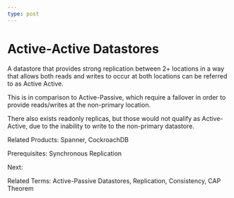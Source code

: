 ```yaml
---
type: post
---
```

# Active-Active Datastores

A datastore that provides strong replication between 2+ locations in a way that allows
both reads and writes to occur at both locations can be referred to as Active Active.

This is in comparison to Active-Passive, which require a failover in order
to provide reads/writes at the non-primary location.

There also exists readonly replicas, but those would not qualify as Active-Active, due
to the inability to write to the non-primary datastore.

Related Products:  Spanner, CockroachDB

Prerequisites: Synchronous Replication

Next:

Related Terms: Active-Passive Datastores, Replication, Consistency, CAP Theorem